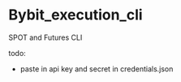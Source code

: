 # Bybit_execution_cli
 SPOT and Futures CLI

todo:

- paste in api key and secret in credentials.json
